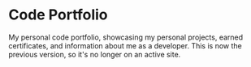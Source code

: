 # Code Portfolio

My personal code portfolio, showcasing my personal projects, earned certificates, and information about me as a developer. 
This is now the previous version, so it's no longer on an active site. 
